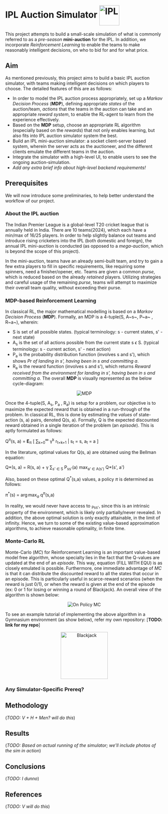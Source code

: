 # IPL Auction Simulator <img src="https://www.jagranimages.com/images/newimg/21082020/21_08_2020-ipl_logo_20650553.jpg" alt="IPL" width="64" height="64" align="center"/>

This project attempts to build a small-scale simulation of what is commonly referred to as a *pre-season* **mini-auction** for the IPL. In addition, we incorporate *Reinforcement Learning* to enable the teams to make reasonably intelligent decisions, on who to bid for and for what price.

## Aim
 As mentioned previously, this project aims to build a basic IPL auction simulator, with teams making intelligent decisions on which players to choose. The detailed features of this are as follows:
 - In order to model the IPL auction process appropriately, set up a *Markov Decision Process* (**MDP**), defining appropriate *states* of the auction/team, *actions* that the teams in the auction can take and an appropriate *reward system*, to enable the RL-agent to learn from the experience effectively.
 - Based on the **MDP** setup, choose an appropriate RL algorithm (especially based on the *rewards*) that not only enables learning, but also fits into IPL auction simulator system the best.
 - Build an IPL mini-auction simulator: a socket client-server based system, wherein the server acts as the auctioneer, and the different clients emulate the different teams in the auction.
 - Integrate the simulator with a high-level UI, to enable users to see the ongoing auction-simulation.
 - *Add any extra brief info about high-level backend requirements!*

## Prerequisites
We will now introduce some preliminaries, to help better understand the workflow of our project.

### About the IPL auction
The Indian Premier League is a global-level T20 cricket league that is annually held in India. There are 10 teams(2024), which each have a min/max of 16/25 players. In order to help slightly balance out teams and introduce rising cricketers into the IPL (both domestic and foreign), the annual IPL mini-auction is conducted (as opposed to a *mega-auction*, which is beyond the scope of this project). 

In the mini-auction, teams have an already semi-built team, and try to gain a few extra players to fill in specific requirements, like requiring some spinners, need a finisher/opener, etc. Teams are given a common *purse*, which is reduced based on the already *retained* players. Utilizing strategies and careful usage of the remaining *purse*, teams will attempt to maximize their overall team quality, without exceeding their purse.

### MDP-based Reinforcement Learning
In classical RL, the major mathematical modelling is based on a *Markov Decision Process* (**MDP**). Formally, an MDP is a 4-tuple(S, A~s~, P~a~ , R~a~), wherein:
- S is set of all possible states. 
(typical terminology: s - current states, s' - next state)
- A<sub>s</sub> is the set of all actions possible from the current state s $\epsilon$ S.
(typical terminology: s - current action, s' - next action)
- P<sub>a</sub> is the probability distribution function (involves s and s'), which shows *Pr of landing in s', having been in s and committing a*.
- R<sub>a</sub> is the reward function (involves s and s'), which returns *Reward received from the environment for landing in s', having been in s and committing a*.
The overall **MDP** is visually represented as the below cycle-diagram:

<div align="center">
<img src="https://miro.medium.com/v2/resize:fit:1400/1*ywOrdJAHgSL5RP-AuxsfJQ.png" alt="MDP" align="center"/>
</div>

Once the 4-tuple(S, A<sub>s</sub>, P<sub>a</sub> , R<sub>a</sub>) is setup for a problem, our objective is to maximize the expected reward that is obtained in a run-through of the problem. In classical RL, this is done by estimating the *values* of state-action (s, a) pairs, denoted Q(s, a). Formally, Q is the expected discounted reward obtained in a single iteration of the problem (an *episode*). This is aptly formulated as follows:

Q<sup>π</sup>(s, a) = **E**<sub>π</sub> [ ∑<sub>k=0</sub><sup>∞</sup> γ<sup>k</sup> r<sub>t+k+1</sub> | s<sub>t</sub> = s, a<sub>t</sub> = a ]

In the literature, optimal values for Q(s, a) are obtained using the Bellman equation:

Q*\(s, a) = R(s, a) + γ ∑<sub>s' ∈ S</sub> P<sub>ss'</sub>(a) max<sub>a' ∈ A(s')</sub> Q*\(s', a')

Also, based on these optimal Q<sup>*</sup>(s,a) values, a policy $\pi$ is determined as follows:

 $\pi$<sup>*</sup>(s) = $\arg\max_a$ q<sup>$\pi$</sup>(s,a)

In reality, we would never have access to <sub>Pss'</sub>, since this is an intrinsic property of the environment, which is likely only partially/never revealed. In addition, the above optimal solution is only exactly attainable, in the limit of infinity. Hence, we turn to some of the existing value-based approximation algorithms, to achieve reasonable optimality, in finite time.

### Monte-Carlo RL
Monte-Carlo (*MC*) for Reinforcement Learning is an important value-based model free algorithm, whose specialty lies in the fact that the Q-values are updated at the end of an *episode*. This way, equation (FILL WITH EQU) is as closely emulated is possible. Furthermore, one immediate advantage of *MC* is that it can distribute the discounted reward to all the states that occur in an episode. This is particularly useful in scarce-reward scenarios (when the reward is just 0/1), or when the reward is given at the end of the episode (ex: 0 or 1 for losing or winning a round of Blackjack). An overall view of the algorithm is shown below:

<div align="center">
<img src="https://miro.medium.com/v2/resize:fit:1400/1*2lG-_LFi6LdmYWlTPVXKhQ.png" alt="On Policy MC"/>
</div>

To see an example tutorial of implementing the above algorithm in a Gymnasium environment (as show below), refer my own repository: [**TODO: link for my repo**]

<div align="center">
<img src="https://www.gymlibrary.dev/_images/blackjack.gif" alt="Blackjack" width="" height="150" />
</div>

### Any Simulator-Specific Prereq?

## Methodology
(*TODO: V + H + Men? will do this*)
## Results
(*TODO: Based on actual running of the simulator; we'll include photos of the sim in action*)
## Conclusions
(*TODO: I dunno*)
## References
(*TODO: V will do this*)
